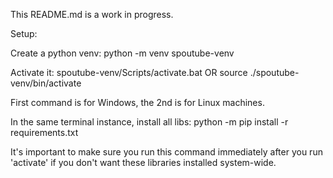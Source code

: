 This README.md is a work in progress.

Setup:

Create a python venv:
    python -m venv spoutube-venv

Activate it:
    spoutube-venv/Scripts/activate.bat
    OR
    source ./spoutube-venv/bin/activate

First command is for Windows, the 2nd is for Linux machines.

In the same terminal instance, install all libs:
    python -m pip install -r requirements.txt

It's important to make sure you run this command immediately after you run 'activate' if you don't want these libraries installed system-wide.
